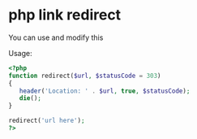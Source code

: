 # php link redirect
You can use and modify this

Usage:

```php
<?php
function redirect($url, $statusCode = 303)
{
   header('Location: ' . $url, true, $statusCode);
   die();
}

redirect('url here');
?>
```
